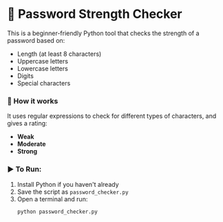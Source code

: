 # 🔐 Password Strength Checker

This is a beginner-friendly Python tool that checks the strength of a password based on:

- Length (at least 8 characters)
- Uppercase letters
- Lowercase letters
- Digits
- Special characters

### 🧠 How it works
It uses regular expressions to check for different types of characters, and gives a rating:
- **Weak**
- **Moderate**
- **Strong**

### ▶️ To Run:
1. Install Python if you haven't already
2. Save the script as `password_checker.py`
3. Open a terminal and run:
   ```bash
   python password_checker.py
